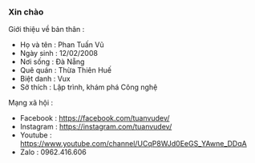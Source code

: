 ### Xin chào 

Giới thiệu về bản thân :

- Họ và tên : Phan Tuấn Vũ
- Ngày sinh : 12/02/2008
- Nơi sống : Đà Nẵng
- Quê quán : Thừa Thiên Huế
- Biệt danh : Vux
- Sở thích : Lập trình, khám phá Công nghệ

Mạng xã hội :

- Facebook : <a>https://facebook.com/tuanvudev/</a>
- Instagram : <a>https://instagram.com/tuanvudev/</a>
- Youtube : <a>https://www.youtube.com/channel/UCqP8WJd0EeGS_YAwne_DDqA</a>
- Zalo : 0962.416.606
